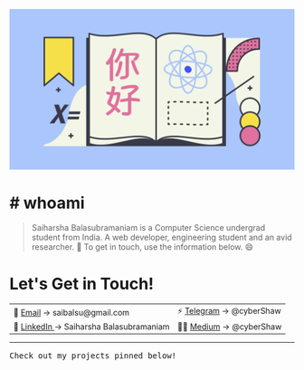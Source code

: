 ![React, Illustration](react.png)
# # whoami

> Saiharsha Balasubramaniam is a Computer Science undergrad student from India. A web developer, engineering student and an avid researcher. 🚀
To get in touch, use the information below. 😄

# Let's Get in Touch!
<table align="">
    <tr>
        <td align="">📧 <a href="mailto:saibalsu@gmail.com">Email</a> -> saibalsu@gmail.com</td>
        <td align="">⚡ <a href="https://t.me/cyberShaw">Telegram</a> -> @cyberShaw</td>
    </tr>
    <tr>
        <td align="">💼 <a href="https://linkedin.com/in/saiharshab">LinkedIn </a> -> Saiharsha Balasubramaniam</td>
        <td align="">✍🏻 <a href="https://medium.com/@cybershaw">Medium</a> -> @cyberShaw</td>
    </tr>
</table>

---
<p align="">
    <samp>
        Check out my projects pinned below!
    </samp>
</p>